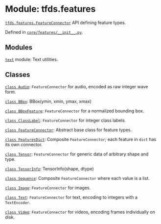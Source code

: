 <div itemscope itemtype="http://developers.google.com/ReferenceObject">
<meta itemprop="name" content="tfds.features" />
<meta itemprop="path" content="Stable" />
</div>

# Module: tfds.features

<a href="../tfds/features/FeatureConnector.md"><code>tfds.features.FeatureConnector</code></a>
API defining feature types.

Defined in [`core/features/__init__.py`](https://github.com/tensorflow/datasets/tree/master/tensorflow_datasets/core/features/__init__.py).

<!-- Placeholder for "Used in" -->


## Modules

[`text`](../tfds/features/text.md) module: Text utilities.

## Classes

[`class Audio`](../tfds/features/Audio.md): `FeatureConnector` for audio, encoded as raw integer wave form.

[`class BBox`](../tfds/features/BBox.md): BBox(ymin, xmin, ymax, xmax)

[`class BBoxFeature`](../tfds/features/BBoxFeature.md): `FeatureConnector` for a normalized bounding box.

[`class ClassLabel`](../tfds/features/ClassLabel.md): `FeatureConnector` for integer class labels.

[`class FeatureConnector`](../tfds/features/FeatureConnector.md): Abstract base class for feature types.

[`class FeaturesDict`](../tfds/features/FeaturesDict.md): Composite `FeatureConnector`; each feature in `dict` has its own connector.

[`class Tensor`](../tfds/features/Tensor.md): `FeatureConnector` for generic data of arbitrary shape and type.

[`class TensorInfo`](../tfds/features/TensorInfo.md): TensorInfo(shape, dtype)

[`class Sequence`](../tfds/features/Sequence.md): Composite `FeatureConnector`
where each value is a list.

[`class Image`](../tfds/features/Image.md): `FeatureConnector` for images.

[`class Text`](../tfds/features/Text.md): `FeatureConnector` for text, encoding to integers with a `TextEncoder`.

[`class Video`](../tfds/features/Video.md): `FeatureConnector` for videos, encoding frames individually on disk.

